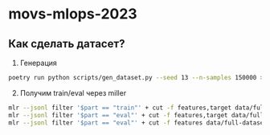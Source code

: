 # movs-mlops-2023

## Как сделать датасет?

1. Генерация

```bash
poetry run python scripts/gen_dataset.py --seed 13 --n-samples 150000 > data/full-dataset.jsonl
```

2. Получим train/eval через miller

```bash
mlr --jsonl filter '$part == "train"' + cut -f features,target data/full-dataset.jsonl > data/train.jsonl
mlr --jsonl filter '$part == "eval"' + cut -f features,target data/full-dataset.jsonl > data/eval.jsonl
mlr --jsonl filter '$part == "eval"' + cut -f features data/full-dataset.jsonl > data/eval-no-target.jsonl
```
